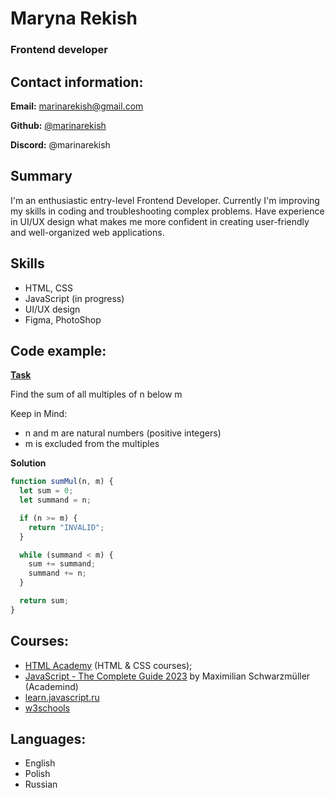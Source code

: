 # Maryna Rekish

### Frontend developer

## Contact information:

**Email:** [marinarekish@gmail.com](mailto:marinarekish@gmail.com)

**Github:** [@marinarekish](https://github.com/marinarekish)

**Discord:** @marinarekish

## Summary

I'm an enthusiastic entry-level Frontend Developer.
Currently I'm improving my skills in coding and troubleshooting complex problems.
Have experience in UI/UX design what makes me more confident in creating user-friendly and well-organized web applications.

## Skills

- HTML, CSS
- JavaScript (in progress)
- UI/UX design
- Figma, PhotoShop

## Code example:

[**Task**](https://www.codewars.com/kata/57241e0f440cd279b5000829)

Find the sum of all multiples of n below m

Keep in Mind:

- n and m are natural numbers (positive integers)
- m is excluded from the multiples

**Solution**

```js
function sumMul(n, m) {
  let sum = 0;
  let summand = n;

  if (n >= m) {
    return "INVALID";
  }

  while (summand < m) {
    sum += summand;
    summand += n;
  }

  return sum;
}
```

## Courses:

- [HTML Academy](https://htmlacademy.ru) (HTML & CSS courses);
- [JavaScript - The Complete Guide 2023](https://www.udemy.com/course/javascript-the-complete-guide-2020-beginner-advanced/) by Maximilian Schwarzmüller (Academind)
- [learn.javascript.ru](https://learn.javascript.ru/)
- [w3schools](https://www.w3schools.com/)

## Languages:

- English
- Polish
- Russian
